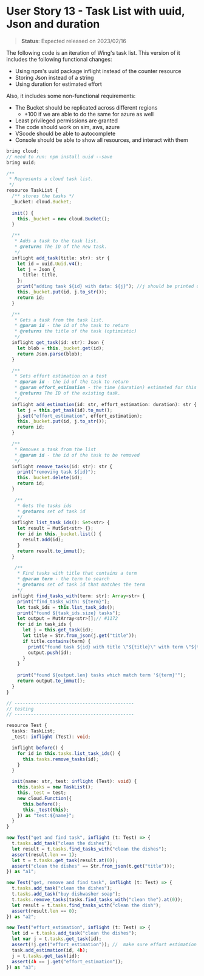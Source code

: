 # User Story 13 - Task List with uuid, Json and duration

> **Status**: Expected released on 2023/02/16

The following code is an iteration of Wing's task list.
This version of it includes the following functional changes:
- Using npm's uuid package inflight instead of the counter resource 
- Storing Json instead of a string
- Using duration for estimated effort

Also, it includes some non-functional requirements: 
- The Bucket should be replicated across different regions 
  - +100 if we are able to do the same for azure as well
- Least privileged permissions are granted
- The code should work on sim, aws, azure
- VScode should be able to autocomplete 
- Console should be able to show all resources, and interact with them



```ts (wing)
bring cloud;
// need to run: npm install uuid --save
bring uuid;

/**
 * Represents a cloud task list.
 */
resource TaskList {
  /** stores the tasks */
  _bucket: cloud.Bucket;
  
  init() {
    this._bucket = new cloud.Bucket();
  }

  /** 
   * Adds a task to the task list.
   * @returns The ID of the new task.
   */
  inflight add_task(title: str): str {
    let id = uuid.Uuid.v4();
    let j = Json { 
      title: title, 
    };
    print("adding task ${id} with data: ${j}"); //j should be printed out nicely 
    this._bucket.put(id, j.to_str());
    return id;
  }

  /** 
   * Gets a task from the task list.
   * @param id - the id of the task to return
   * @returns the title of the task (optimistic)
   */
  inflight get_task(id: str): Json {
    let blob = this._bucket.get(id);
    return Json.parse(blob);
  }

  /** 
   * Sets effort estimation on a test
   * @param id - the id of the task to return
   * @param effort_estimation - the time (duration) estimated for this task
   * @returns The ID of the existing task.
   */
  inflight add_estimation(id: str, effort_estimation: duration): str {
    let j = this.get_task(id).to_mut();
    j.set("effort_estimation", effort_estimation);
    this._bucket.put(id, j.to_str());
    return id;
  }

  /** 
   * Removes a task from the list
   * @param id - the id of the task to be removed
   */
  inflight remove_tasks(id: str): str {
    print("removing task ${id}");
    this._bucket.delete(id);
    return id;
  }

   /** 
    * Gets the tasks ids 
    * @returns set of task id
    */
  inflight list_task_ids(): Set<str> {
    let result = MutSet<str> {};
    for id in this._bucket.list() {
      result.add(id);
    }
    return result.to_immut();
  }

   /** 
    * Find tasks with title that contains a term
    * @param term - the term to search
    * @returns set of task id that matches the term
    */
  inflight find_tasks_with(term: str): Array<str> {
    print("find_tasks_with: ${term}");
    let task_ids = this.list_task_ids();
    print("found ${task_ids.size} tasks");
    let output = MutArray<str>[];// #1172
    for id in task_ids {
      let j = this.get_task(id); 
      let title = Str.from_json(j.get("title"));
      if title.contains(term) { 
        print("found task ${id} with title \"${title}\" with term \"${term}\"");
        output.push(id);
      }
    }
    
    print("found ${output.len} tasks which match term '${term}'");
    return output.to_immut();
  }
}

// --------------------------------------------
// testing
// --------------------------------------------

resource Test {
  tasks: TaskList; 
  _test: inflight (Test): void;

  inflight before() {
    for id in this.tasks.list_task_ids() {
      this.tasks.remove_tasks(id);
    }
  }

  init(name: str, test: inflight (Test): void) {
    this.tasks = new TaskList();
    this._test = test;
    new cloud.Function({
      this.before();
      this._test(this);
    }) as "test:${name}";
  }
}

new Test("get and find task", inflight (t: Test) => {
  t.tasks.add_task("clean the dishes");
  let result = t.tasks.find_tasks_with("clean the dishes");
  assert(result.len == 1);
  let t = t.tasks.get_task(result.at(0));
  assert("clean the dishes" == Str.from_json(t.get("title")));
}) as "a1";

new Test("get, remove and find task", inflight (t: Test) => {
  t.tasks.add_task("clean the dishes");
  t.tasks.add_task("buy dishwasher soap");
  t.tasks.remove_tasks(tasks.find_tasks_with("clean the").at(0));
  let result = t.tasks.find_tasks_with("clean the dish");
  assert(result.len == 0);
}) as "a2";

new Test("effort_estimation", inflight (t: Test) => {
  let id = t.tasks.add_task("clean the dishes");
  let var j = t.tasks.get_task(id);
  assert(!j.get("effort_estimation")); //  make sure effort estimation default nil
  task.add_estimation(id, 4h);
  j = t.tasks.get_task(id);
  assert(4h == j.get("effort_estimation"));
}) as "a3";

```